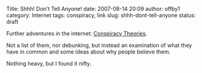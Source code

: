 Title: Shhh!  Don't Tell Anyone!
date: 2007-08-14 20:09
author: offby1
category: Internet
tags: conspiracy, link
slug: shhh-dont-tell-anyone
status: draft

Further adventures in the internet: [Conspiracy Theories](http://www.therazor.org/?p=855).

Not a list of them, nor debunking, but instead an examination of what they have in common and some ideas about why people believe them.

Nothing heavy, but I found it nifty.
